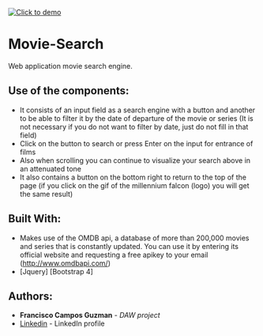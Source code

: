 
<a href="https://campos4guzman.github.io/Movie-Search/"><img src="https://images-na.ssl-images-amazon.com/images/I/51A10zqCNeL.png" title="Click to demo"></a>

# Movie-Search

Web application movie search engine.

## Use of the components:

* It consists of an input field as a search engine with a button and another to be able to filter it by the date of 
departure of the movie or series (It is not necessary if you do not want to filter by date, just do not fill in that field)
* Click on the button to search or press Enter on the input for entrance of films
* Also when scrolling you can continue to visualize your search above in an attenuated tone
* It also contains a button on the bottom right to return to the top of the page (if you click on the gif of the millennium falcon (logo) you will get the same result)

## Built With:

* Makes use of the OMDB api, a database of more than 200,000 movies and series that is constantly updated. You can use it by entering its official website and requesting a free apikey to your email (http://www.omdbapi.com/)
* [Jquery] [Bootstrap 4]

## Authors:

* **Francisco Campos Guzman** - *DAW project*
* [Linkedin](www.linkedin.com/in/francisco-campos-guzmán-62a10a150) - LinkedIn profile
